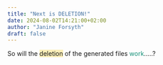 ```yaml
---
title: "Next is DELETION!"
date: 2024-08-02T14:21:00+02:00
author: "Janine Forsyth"
draft: false
---
```


<p>So will the <span style="background-color: #fbeeb8;">deletion</span> of the generated files <span style="color: #169179;">work</span>.....?</p>